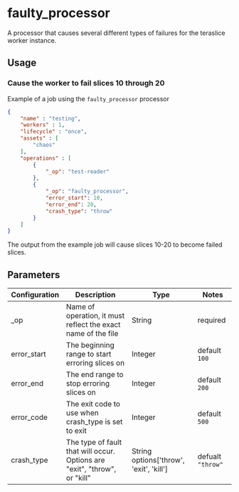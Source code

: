 # faulty_processor

A processor that causes several different types of failures for the teraslice worker instance.

## Usage

### Cause the worker to fail slices 10 through 20

Example of a job using the `faulty_processor` processor

```json
{
    "name" : "testing",
    "workers" : 1,
    "lifecycle" : "once",
    "assets" : [
        "chaos"
    ],
    "operations" : [
        {
            "_op": "test-reader"
        },
        {
            "_op": "faulty_processor",
            "error_start": 10,
            "error_end": 20,
            "crash_type": "throw"
        }
    ]
}
```

The output from the example job will cause slices 10-20 to become failed slices.

## Parameters

| Configuration | Description | Type |  Notes |
| ------------- | ----------- | ---- | ------ |
| _op | Name of operation, it must reflect the exact name of the file | String | required |
| error_start | The beginning range to start erroring slices on | Integer | default `100` |
| error_end | The end range to stop erroring slices on | Integer | default `200` |
| error_code | The exit code to use when crash_type is set to exit | Integer | default `500` |
| crash_type | The type of fault that will occur. Options are "exit", "throw", or "kill" | String options['throw', 'exit', 'kill'] | defualt `"throw"` |
